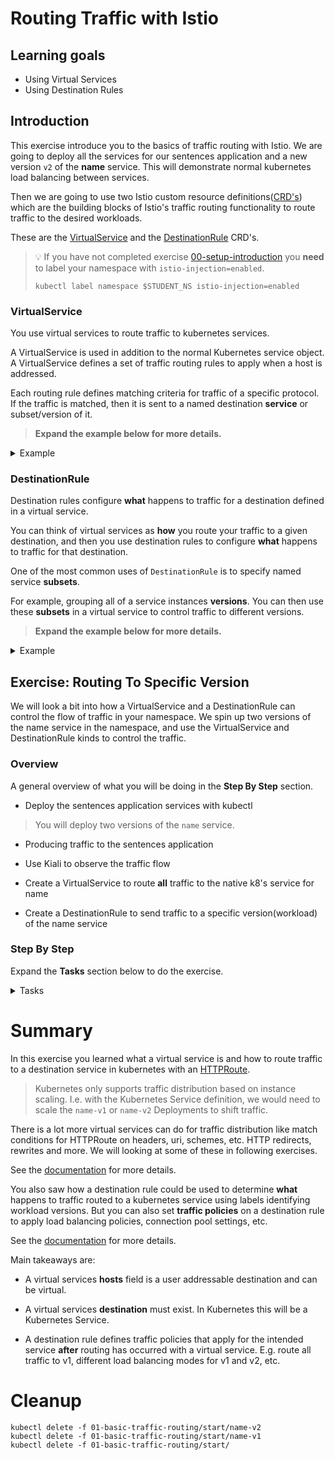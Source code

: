 [//]: # (Copyright, Eficode )
[//]: # (Origin: https://github.com/eficode-academy/istio-katas)
[//]: # (Tags: #sentences #kiali)

# Routing Traffic with Istio

## Learning goals

- Using Virtual Services
- Using Destination Rules

## Introduction

This exercise introduce you to the basics of traffic routing with Istio.
We are going to deploy all the services for our sentences application
and a new version `v2` of the **name** service. This will demonstrate normal
kubernetes load balancing between services.

Then we are going to use two Istio custom resource definitions([CRD's](https://kubernetes.io/docs/concepts/extend-kubernetes/api-extension/custom-resources/)) which are
the building blocks of Istio's traffic routing functionality to route traffic to
the desired workloads.

These are the [VirtualService](https://istio.io/latest/docs/reference/config/networking/virtual-service/) and the [DestinationRule](https://istio.io/latest/docs/reference/config/networking/destination-rule/) CRD's.

> :bulb: If you have not completed exercise
> [00-setup-introduction](00-setup-introduction.md) you **need** to label
> your namespace with `istio-injection=enabled`.
> ```console
>kubectl label namespace $STUDENT_NS istio-injection=enabled
>```

### VirtualService

You use virtual services to route traffic to kubernetes services.

A VirtualService is used in addition to the normal Kubernetes service object.
A VirtualService defines a set of traffic routing rules to apply when a host
is addressed.

Each routing rule defines matching criteria for traffic of a
specific protocol. If the traffic is matched, then it is sent to a named
destination **service** or subset/version of it.

> **Expand the example below for more details.**

<details>
    <summary> Example </summary>

```yaml
apiVersion: networking.istio.io/v1beta1
kind: VirtualService
metadata:
  name: myservice-route
spec:
  hosts:
  - myservice               # Apply these rules for traffic to this host
  gateways:
  - mesh
  http:
  - route:
    - destination:
        host: myservice     # Send to this Kubernetes Deployment
        subset: v1          # but only this subset of the Deployment
```

- The **http** block is an [HTTPRoute](https://istio.io/latest/docs/reference/config/networking/virtual-service/#HTTPRoute)
containing the routing rules for HTTP/1.1, HTTP/2 and gRPC traffic.

> You can also use [TCPRoute](https://istio.io/latest/docs/reference/config/networking/virtual-service/#TCPRoute)
> and [TLSRoute](https://istio.io/latest/docs/reference/config/networking/virtual-service/#TLSRoute)
> blocks for configuring routing.

- The **hosts** field is the user addressable destination that the routing rules
apply to. It is the address used by a client when attempting to connect to a service.
This is **virtual** and doesn't actually have to exist. For example
You could use it for consolidating routes to all services for an application.

- The **destination** field specifies the **actual** destination of the routing
rule and **must** exist. In kubernetes this is a **service** and generally
takes a form like `reviews`, `ratings`, etc.

- The **weight** field can be used to specify the distribution of traffic,
    Within a single route.

- The `mesh` field in the gateways block is a reserved keyword used to imply
**all** sidecars in the mesh.

- The subset block is the name of a subset within the service and **must** be
defined in a **DestinationRule**.

</details>

### DestinationRule

Destination rules configure **what** happens to traffic for a destination
defined in a virtual service.

You can think of virtual services as **how** you route your traffic to a given
destination, and then you use destination rules to configure **what** happens
to traffic for that destination.

One of the most common uses of `DestinationRule` is to specify named service **subsets**.

For example, grouping all of a service instances **versions**. You can then
use these **subsets** in a virtual service to control traffic to different versions.

> **Expand the example below for more details.**

<details>
    <summary> Example </summary>

```yaml
apiVersion: networking.istio.io/v1beta1
kind: DestinationRule
metadata:
  name: my-destination-rule
spec:
  host: myservice      # These rules apply to this host. Typically a Kubernetes Service
  subsets:
  - name: v1           # Define a named subset 'v1'
    labels:
      version: v1      # Labels on 'host', e.g. labels on the Kubernetes Deployment
  - name: v2
    labels:
      version: v2
  - name: v3
    labels:
      version: v3
```

> Destination rules are applied by Istio **after** virtual service routing
> rules are **evaluated**, so they apply to the traffic’s “real” destination.

> :bulb: If you have not completed exercise
> [00-setup-introduction](00-setup-introduction.md) you **need** to label
> your namespace with `istio-injection=enabled`.

</details>

## Exercise: Routing To Specific Version

We will look a bit into how a VirtualService and a DestinationRule can control
the flow of traffic in your namespace. We spin up two versions of the name
service in the namespace, and use the VirtualService and DestinationRule kinds
to control the traffic.

### Overview

A general overview of what you will be doing in the **Step By Step** section.

- Deploy the sentences application services with kubectl

> You will deploy two versions of the `name` service.

- Producing traffic to the sentences application

- Use Kiali to observe the traffic flow

- Create a VirtualService to route **all** traffic to the native k8's service
for name

- Create a DestinationRule to send traffic to a specific version(workload) of
the name service

### Step By Step

Expand the **Tasks** section below to do the exercise.

<details>
    <summary> Tasks </summary>

#### Task: Deploy sentences app WITH TWO VERSIONS of the name services

___


```console
kubectl apply -f 01-basic-traffic-routing/start/
kubectl apply -f 01-basic-traffic-routing/start/name-v1
kubectl apply -f 01-basic-traffic-routing/start/name-v2
```

#### Task: Run loop-query.sh

___


```console
./scripts/loop-query.sh
```

#### Task: Observe the traffic in Kiali

___


Go to Graph menu item and select the **Versioned app graph** from the drop
down menu.

![50/50 split of traffic](images/kiali-blue-green-anno.png)

What you are seeing here is kubernetes load balancing between PODS.
Kubernetes, or more specifically the `kube-proxy`, will load balance in
either a *round robin* or *random* pattern depending on whether it is
running in *user space* proxy mode or *IP tables* proxy mode.

You rarely want traffic routed to two version in an uncontrolled
fashion.

So why is this happening?

> :bulb: Take a look at the label selector for the name service.
> It doesn't specify a version.  Compare this with the labels on the `name` Deployments by using `kubectl get deploy --show-labels`

#### Task: Create a destination rule and apply it

___


Create a destination rule called `name-dr.yaml` in
`01-basic-traffic-routing/start/` and apply it.

```yaml
apiVersion: networking.istio.io/v1beta1
kind: DestinationRule
metadata:
  name: name-destination-rule
spec:
  host: name       # Apply to the name Kubernetes Service
  exportTo:
  - "."
  subsets:
  - name: name-v1  # Define a subset 'name-v1'
    labels:
      version: v1  # That consists of the destinations (i.e. Pods) with this label
  - name: name-v2
    labels:
      version: v2
```
The above destination rule says, when combined with a virtual service, **what**
I want to do is send traffic to a workload **labeled** with either `v1` or `v2`.

```console
kubectl apply -f 01-basic-traffic-routing/start/name-dr.yaml
```
Applying the destination rule has no effect at this point because there is no
virtual service including the destination rule.

> :bulb: To avoid 503 errors **always** apply destination rules and changes to
> destination rules **prior** to changing virtual services.

#### Task: Create a `VirtualService` to route ALL traffic to version 1 of the name service

___


Create a virtual service called `name-vs.yaml` in
`01-basic-traffic-routing/start/` and apply it.

```yaml
apiVersion: networking.istio.io/v1beta1
kind: VirtualService
metadata:
  name: name-route
spec:
  hosts:
  - name
  exportTo:
  - "."
  gateways:
  - mesh
  http:
  - route:
    - destination:
        host: name
        subset: name-v1
```

> The `host` field in the above yaml is the kubernetes short name for the service.
> Istio will translate the short name based one the **namespace** of the rule.
> E.g. if the virtual service is in namespace `default` the short name name will
> be interpreted as `name.default.svc.cluster.local`. What will happen if the
> **name** service is in the namespace `student1`?

```console
kubectl apply -f 01-basic-traffic-routing/start/name-vs.yaml
```

Immediately after applying this, you will see the output from the
`loop-query.sh` change and strings with '(v2)' in them are no longer
received.

Go to **Graph** menu item in Kiali and select the **Versioned app graph**
from the drop down menu and observe the traffic flow. It may take a minute
before fully complete but you should see the traffic being routed to the
`name-v1` **service**.

> :bulb: Make sure to select `Idle Edges`, `Service Nodes` and
> `Virtual Services` in the Display drop down.

![Basic virtual service route](images/basic-route-vs.png)

You can see in Kiali that the virtual service combined with the destination
rule subsets routes traffic to the name workload labeled `v1` even though the
name service has no versions defined in the selector.

#### Task: Add a route to version 2 of the name service as the **first** route

___

Add a destination to the new service in the `name-vs.yaml` you
created before. But place it **before** the `name-v1` service and apply it.

```yaml
apiVersion: networking.istio.io/v1beta1
kind: VirtualService
metadata:
  name: name-route
spec:
  hosts:
  - name
  exportTo:
  - "."
  gateways:
  - mesh
  http:
  - route:
    - destination:
        host: name
        subset: name-v2
  - route:
    - destination:
        host: name
        subset: name-v1
```

```console
kubectl apply -f 01-basic-traffic-routing/start/name-vs.yaml
```

Immediately after applying this, you will see the output from the
`loop-query.sh` change and now only strings with '(v2)' in them are
received.

#### Task: Use the versioned app graph to observe route precedence in Kiali

___


Go to **Graph** menu item in Kiali and select the **Versioned app graph**
from the drop down menu and observe the traffic flow. You will see that
traffic is now being routed to the version 2 service.

![Routing precedence](images/basic-route-precedence-vs.png)

Routing rules are evaluated in **sequential** order from top to bottom, with
the first rule in the virtual service definition being given highest priority.

Reorder the destination rules so that service `name-v1` will be evaluated
first and apply the changes.

```console
kubectl apply -f 01-basic-traffic-routing/start/name-vs.yaml
```

Go to **Graph** menu item in Kiali and select the **Versioned app graph**
from the drop down menu and observe the traffic flow.Traffic should once more
be routed to the `name-v1` service.

![Virtual service and destination rule](images/basic-route-vs.png)

</details>

# Summary

In this exercise you learned what a virtual service is and how to route traffic
to a destination service in kubernetes with an
[HTTPRoute](https://istio.io/latest/docs/reference/config/networking/virtual-service/#HTTPRoute).

> Kubernetes only supports traffic distribution based on instance scaling. I.e. with the Kubernetes Service definition, we would need to scale the `name-v1` or `name-v2` Deployments to shift traffic.

There is a lot more virtual services can do for traffic distribution like
match conditions for HTTPRoute on headers, uri, schemes, etc. HTTP redirects,
rewrites and more. We will looking at some of these in following exercises.

See the [documentation](https://istio.io/latest/docs/reference/config/networking/virtual-service/#VirtualService)
for more details.

You also saw how a destination rule could be used to determine **what**
happens to traffic routed to a kubernetes service using labels identifying
workload versions. But you can also set **traffic policies** on a destination
rule to apply load balancing policies, connection pool settings, etc.

See the [documentation](https://istio.io/latest/docs/reference/config/networking/destination-rule/#DestinationRule)
for more details.

Main takeaways are:

* A virtual services **hosts** field is a user addressable destination and can
be virtual.

* A virtual services **destination** must exist. In Kubernetes this will
be a Kubernetes Service.

* A destination rule defines traffic policies that apply for the intended
service **after** routing has occurred with a virtual service. E.g. route
all traffic to v1, different load balancing modes for v1 and v2, etc.

# Cleanup

```console
kubectl delete -f 01-basic-traffic-routing/start/name-v2
kubectl delete -f 01-basic-traffic-routing/start/name-v1
kubectl delete -f 01-basic-traffic-routing/start/
```
